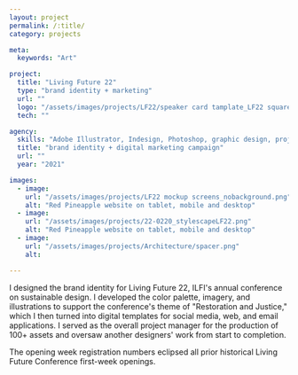 ```yaml
---
layout: project
permalink: /:title/
category: projects

meta:
  keywords: "Art"

project:
  title: "Living Future 22"
  type: "brand identity + marketing"
  url: ""
  logo: "/assets/images/projects/LF22/speaker card tamplate_LF22 square green.png"
  tech: ""

agency:
  skills: "Adobe Illustrator, Indesign, Photoshop, graphic design, project management"
  title: "brand identity + digital marketing campaign"
  url: ""
  year: "2021"

images:
  - image:
    url: "/assets/images/projects/LF22 mockup screens_nobackground.png"
    alt: "Red Pineapple website on tablet, mobile and desktop"
  - image:
    url: "/assets/images/projects/22-0220_stylescapeLF22.png"
    alt: "Red Pineapple website on tablet, mobile and desktop"
  - image:
    url: "/assets/images/projects/Architecture/spacer.png"
    alt:    

---
```

<p>I designed the brand identity for Living Future 22, ILFI's annual conference on sustainable design. I developed the color palette, imagery, and illustrations to support the conference's theme of "Restoration and Justice," which I then turned into digital templates for social media, web, and email applications. I served as the overall project manager for the production of 100+ assets and oversaw another designers' work from start to completion.</p>
<p>The opening week registration numbers eclipsed all prior historical Living Future Conference first-week openings.</p>